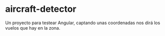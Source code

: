 # aircraft-detector
Un proyecto para testear Angular, captando unas coordenadas nos dirá los vuelos que hay en la zona.
